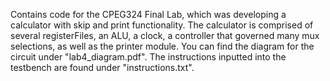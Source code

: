 Contains code for the CPEG324 Final Lab, which was developing a calculator with skip and print functionality.
The calculator is comprised of several registerFiles, an ALU, a clock, a controller that governed many mux selections,
as well as the printer module.
You can find the diagram for the circuit under "lab4_diagram.pdf".
The instructions inputted into the testbench are found under "instructions.txt".
